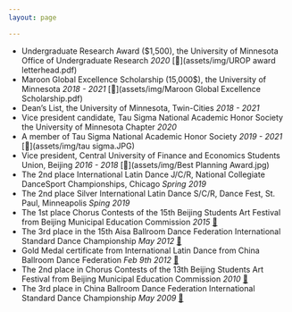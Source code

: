 ```yaml
---
layout: page

---
```

* Undergraduate Research Award ($1,500), the University of Minnesota Office of Undergraduate Research *2020* [📄](assets/img/UROP award letterhead.pdf) 
* Maroon Global Excellence Scholarship (15,000$), the University of Minnesota *2018 - 2021* [📄](assets/img/Maroon Global Excellence Scholarship.pdf)
* Dean’s List, the University of Minnesota, Twin-Cities *2018 - 2021*
* Vice president candidate, Tau Sigma National Academic Honor Society the University of Minnesota Chapter *2020*
* A member of Tau Sigma National Academic Honor Society *2019 - 2021* [📄](assets/img/tau sigma.JPG)
* Vice president, Central University of Finance and Economics Students Union, Beijing *2016 - 2018* [📄](assets/img/Best Planning Award.jpg)
* The 2nd place International Latin Dance J/C/R, National Collegiate DanceSport Championships, Chicago *Spring 2019* 
* The 2nd place Silver International Latin Dance S/C/R, Dance Fest, St. Paul, Minneapolis *Sping 2019*
* The 1st place Chorus Contests of the 15th Beijing Students Art Festival from Beijing Municipal Education Commission *2015* [📄](assets/img/15chorus.jpg)
* The 3rd place in the 15th Aisa Ballroom Dance Federation International Standard Dance Championship *May 2012* [📄](assets/img/abdf2.jpg)
* Gold Medal certificate from International Latin Dance from China Ballroom Dance Federation *Feb 9th 2012* [📄](assets/img/gold.jpg)
* The 2nd place in Chorus Contests of the 13th Beijing Students Art Festival from Beijing Municipal Education Commission *2010* [📄](assets/img/13chorus.jpg)
* The 3rd place in China Ballroom Dance Federation International Standard Dance Championship *May 2009* [📄](assets/img/2009cbdf.jpg)
